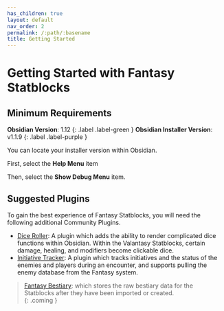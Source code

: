 ```yaml
---
has_children: true
layout: default
nav_order: 2
permalink: /:path/:basename
title: Getting Started
---
```


# Getting Started with Fantasy Statblocks



## Minimum Requirements

[#installer]: # (Tag #Installer when you need to determine if an updated installer is needed. )

**Obsidian Version**: 1.12
{: .label .label-green }
**Obsidian Installer Version**: v1.1.9
{: .label .label-purple }


You can locate your installer version within Obsidian. 

First, select the **Help Menu** item

Then, select the **Show Debug Menu** item. 

## Suggested Plugins
To gain the best experience of Fantasy Statblocks, you will need the following additional Community Plugins.

- [Dice Roller](https://github.com/valentine195/obsidian-dice-roller): A plugin which adds the ability to render complicated dice functions within Obsidian. Within the Valantasy Statblocks, certain damage, healing, and modifiers become clickable dice.
- [Initiative Tracker](https://github.com/valentine195/obsidian-initiative-tracker): A plugin which tracks initiatives and the status of the enemies and players during an encounter, and supports pulling the enemy database from the Fantasy system. 

> [Fantasy Bestiary](https://github.com/valentine195/fantasy-bestiary): which stores the raw bestiary data for the Statblocks after they have been imported or created.  
{: .coming }



